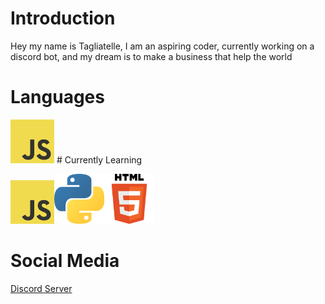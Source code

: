 # Introduction

Hey my name is Tagliatelle, I am an aspiring coder, currently working on a discord bot, and my dream is to make a business that help the world
# Languages

<img src="JavaScript.png" height = 70/>
# Currently Learning

<img src="JavaScript.png" height = 70/><img src="Python.png" height = 80/><img src="HTML.png" height = 80>
# Social Media

 [Discord Server](https://discord.gg/YNfAA8ppNT)
